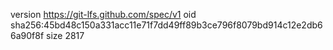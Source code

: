version https://git-lfs.github.com/spec/v1
oid sha256:45bd48c150a331acc11e71f7dd49ff89b3ce796f8079bd914c12e2db66a90f8f
size 2817
